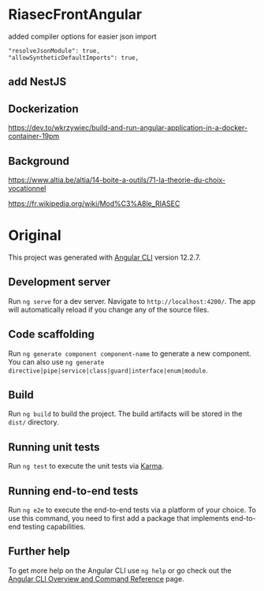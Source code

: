 # RiasecFrontAngular


added compiler options for easier json import
    
    "resolveJsonModule": true,
    "allowSyntheticDefaultImports": true,


## add NestJS


## Dockerization

https://dev.to/wkrzywiec/build-and-run-angular-application-in-a-docker-container-19pm




## Background

https://www.altia.be/altia/14-boite-a-outils/71-la-theorie-du-choix-vocationnel

https://fr.wikipedia.org/wiki/Mod%C3%A8le_RIASEC




# Original

This project was generated with [Angular CLI](https://github.com/angular/angular-cli) version 12.2.7.

## Development server

Run `ng serve` for a dev server. Navigate to `http://localhost:4200/`. The app will automatically reload if you change any of the source files.

## Code scaffolding

Run `ng generate component component-name` to generate a new component. You can also use `ng generate directive|pipe|service|class|guard|interface|enum|module`.

## Build

Run `ng build` to build the project. The build artifacts will be stored in the `dist/` directory.

## Running unit tests

Run `ng test` to execute the unit tests via [Karma](https://karma-runner.github.io).

## Running end-to-end tests

Run `ng e2e` to execute the end-to-end tests via a platform of your choice. To use this command, you need to first add a package that implements end-to-end testing capabilities.

## Further help

To get more help on the Angular CLI use `ng help` or go check out the [Angular CLI Overview and Command Reference](https://angular.io/cli) page.
